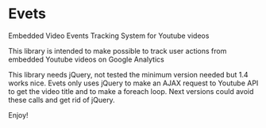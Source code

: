 Evets
=====

Embedded Video Events Tracking System for Youtube videos


This library is intended to make possible to track user actions from embedded Youtube videos on Google Analytics

This library needs jQuery, not tested the minimum version needed but 1.4 works nice. 
Evets only uses jQuery to make an AJAX request to Youtube API to get the video title and to make a foreach loop.
Next versions could avoid these calls and get rid of jQuery.

Enjoy!
